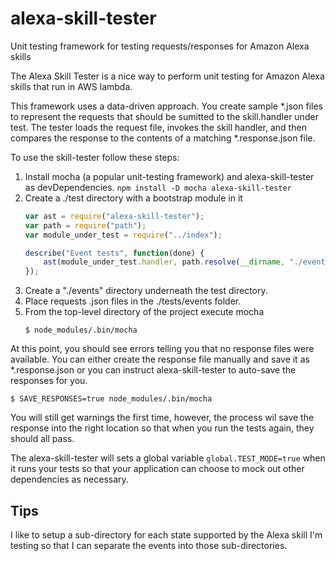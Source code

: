 # alexa-skill-tester
Unit testing framework for testing requests/responses for Amazon Alexa skills

The Alexa Skill Tester is a nice way to perform unit testing for Amazon Alexa skills that run in AWS lambda. 

This framework uses a data-driven approach. You create sample *.json files to represent the requests that should be sumitted to the skill.handler under test. The tester loads the request file, invokes the skill handler, and then compares the response to the contents of a matching *.response.json file.

To use the skill-tester follow these steps:

1. Install mocha (a popular unit-testing framework) and alexa-skill-tester as devDependencies.
    `npm install -D mocha alexa-skill-tester`
2. Create a ./test directory with a bootstrap module in it
    ```javascript
    var ast = require("alexa-skill-tester");
    var path = require("path");
    var module_under_test = require("../index");

    describe("Event tests", function(done) {
        ast(module_under_test.handler, path.resolve(__dirname, "./events"), done);
    });
    ````
3. Create a "./events" directory underneath the test directory.
4. Place requests .json files in the ./tests/events folder.
5. From the top-level directory of the project execute mocha
    ```
    $ node_modules/.bin/mocha
    ```

At this point, you should see errors telling you that no response files were available. You can either create the response file manually and save it as *.response.json or you can instruct alexa-skill-tester to auto-save the responses for you.

```
$ SAVE_RESPONSES=true node_modules/.bin/mocha
```

You will still get warnings the first time, however, the process wil save the response into the right location so that when you run the tests again, they should all pass.

The alexa-skill-tester will sets a global variable `global.TEST_MODE=true` when it runs your tests so that your application can choose to mock out other dependencies as necessary.

## Tips
I like to setup a sub-directory for each state supported by the Alexa skill I'm testing so that I can separate the events into those sub-directories.
